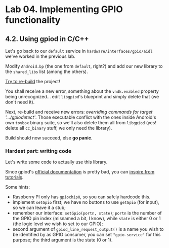 # Lab 04. Implementing GPIO functionality

## 4.2. Using gpiod in C/C++

Let's go back to our `default` service in `hardware/interfaces/gpio/aidl` we've
worked in the previous lab.

Modify `Android.bp` (the one from `default`, right?) and add our new library to
the `shared_libs` list (among the others).

[Try to re-build](../01-intro/03-build-android.md) the project!

You shall receive a new error, something about the `vndk.enabled` property being
unrecognized... edit `libgpiod`'s blueprint and simply delete that (we don't
need it).

Next, re-build and receive new errors: _overriding commands for target
'.../gpiodetect'_. Those executable conflict with the ones inside Android's own
`toybox` binary suite, so we'll also delete them all from `libgpiod` (yes!
delete all `cc_binary` stuff, we only need the library).

Build should now succeed, else **go panic**.

### Hardest part: writing code

Let's write some code to actually use this library.

Since gpiod's [official documentation](https://libgpiod.readthedocs.io/) is
pretty bad, you can
[inspire from tutorials](https://www.ics.com/blog/gpio-programming-exploring-libgpiod-library).

Some hints:

- Raspberry PI only has `gpiochip0`, so you can safely hardcode this.
- implement `setGpio` first; we have no buttons to use `getGpio` (for input), so
  we can leave it a stub;
- remember our interface: `setGpio(portn, state)`; `portn` is the number of the
  GPIO pin index (misnamed a bit, I know), while `state` is either 0 or 1 (the
  logic level we wish to set to our GPIO);
- second argument of `gpiod_line_request_output()` is a name you wish to be
  identified by as GPIO consumer, you can set `"gpio-service"` for this purpose;
  the third argument is the state (0 or 1).
